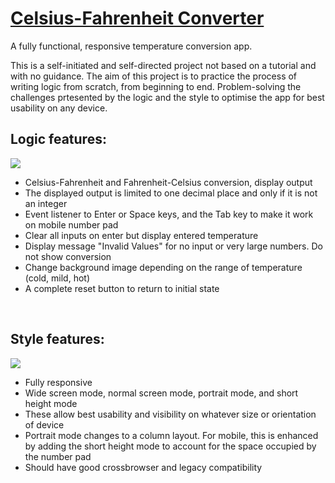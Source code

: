 <a href="https://syknapse.github.io/Celsius-Fahrenheit-Converter/"><h1>Celsius-Fahrenheit Converter</h1></a>
<p>A fully functional, responsive temperature conversion app.</p>
<p>This is a self-initiated and self-directed project not based on a tutorial and with no guidance. The aim of this project is to practice the process of writing logic from scratch, from beginning to end. Problem-solving the challenges prtesented by the logic and the style to optimise the app for best usability on any device.</p>

<h2>Logic features:</h2>
<img src="https://user-images.githubusercontent.com/29199184/30494611-270d08c4-9a49-11e7-8535-91324c6f193c.gif">
<ul>
  <li>Celsius-Fahrenheit and Fahrenheit-Celsius conversion, display output</li>
  <li>The displayed output is limited to one decimal place and only if it is not an integer</li>
  <li>Event listener to Enter or Space keys, and the Tab key to make it work on mobile number pad</li>
  <li>Clear all inputs on enter but display entered temperature</li>
  <li>Display message "Invalid Values" for no input or very large numbers. Do not show conversion</li>
  <li>Change background image depending on the range of temperature (cold, mild, hot)</li>
  <li>A complete reset button to return to initial state</li>
</ul>
<br>

<h2>Style features:</h2>
<img src="https://user-images.githubusercontent.com/29199184/30494612-27127688-9a49-11e7-8f89-12bc8c1eecf6.gif">
<ul>
  <li>Fully responsive</li>
  <li>Wide screen mode, normal screen mode, portrait mode, and short height mode</li>
  <li>These allow best usability and visibility on whatever size or orientation of device</li>
  <li>Portrait mode changes to a column layout. For mobile, this is enhanced by adding the short height mode to account for the space occupied by the number pad</li>
  <li>Should have good crossbrowser and legacy compatibility</li>
</ul>
